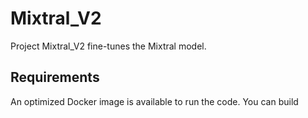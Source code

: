 # Mixtral_V2

Project Mixtral_V2 fine-tunes the Mixtral model.

## Requirements

An optimized Docker image is available to run the code. You can build 